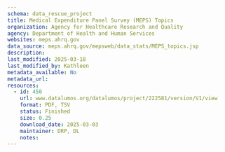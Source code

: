 ```yaml
---
schema: data_rescue_project 
title: Medical Expenditure Panel Survey (MEPS) Topics
organization: Agency for Healthcare Research and Quality
agency: Department of Health and Human Services
websites: meps.ahrq.gov
data_source: meps.ahrq.gov/mepsweb/data_stats/MEPS_topics.jsp
description: 
last_modified: 2025-03-18
last_modified_by: Kathleen
metadata_available: No
metadata_url: 
resources:
  - id: 450
    url: www.datalumos.org/datalumos/project/222581/version/V1/view
    format: PDF, TSV
    status: Finished
    size: 0.25
    download_date: 2025-03-03
    maintainer: DRP, DL
    notes: 
---
```

